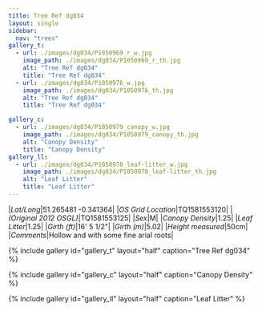 ```yaml
---
title: Tree Ref dg034
layout: single
sidebar:
  nav: "trees"
gallery_t: 
  - url: ./images/dg034/P1050969_r_w.jpg
    image_path: ./images/dg034/P1050969_r_th.jpg
    alt: "Tree Ref dg034"
    title: "Tree Ref dg034"
  - url: ./images/dg034/P1050976_w.jpg
    image_path: ./images/dg034/P1050976_th.jpg
    alt: "Tree Ref dg034"
    title: "Tree Ref dg034"

gallery_c:
  - url: ./images/dg034/P1050979_canopy_w.jpg
    image_path: ./images/dg034/P1050979_canopy_th.jpg
    alt: "Canopy Density"
    title: "Canopy Density"
gallery_ll:
  - url: ./images/dg034/P1050978_leaf-litter_w.jpg
    image_path: ./images/dg034/P1050978_leaf-litter_th.jpg
    alt: "Leaf Litter"
    title: "Leaf Litter"
---
```


|*Lat/Long*|51.265481 -0.341364|
|*OS Grid Location*|TQ1581553120|
|*(Original 2012 OSGL)*|TQ1581553125|
|*Sex*|M|
|*Canopy Density*|1.25|
|*Leaf Litter*|1.25|
|*Girth (ft)*|16' 5 1/2"|
|*Girth (m)*|5.02|
|*Height measured*|50cm|
|*Comments*|Hollow and with some fine arial roots|

{% include gallery id="gallery_t" layout="half" caption="Tree Ref dg034" %}

{% include gallery id="gallery_c" layout="half" caption="Canopy Density" %}

{% include gallery id="gallery_ll" layout="half" caption="Leaf Litter" %}

